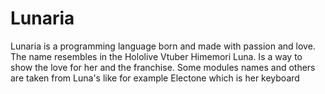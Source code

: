 # Lunaria
Lunaria is a programming language born and made with passion and love. The name resembles in the Hololive Vtuber Himemori Luna. Is a way to show the love for her and the franchise. Some modules names and others are taken from Luna's like for example Electone which is her keyboard
